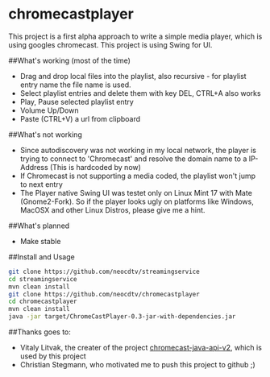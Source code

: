 # chromecastplayer
This project is a first alpha approach to write a simple media player, which is using googles chromecast. This project is using Swing for UI.

##What's working (most of the time)
- Drag and drop local files into the playlist, also recursive - for playlist entry name the file name is used.
- Select playlist entries and delete them with key DEL, CTRL+A also works
- Play, Pause selected playlist entry
- Volume Up/Down
- Paste (CTRL+V) a url from clipboard

##What's not working
- Since autodiscovery was not working in my local network, the player is trying to connect to 'Chromecast' and resolve the domain name to a IP-Address (This is hardcoded by now)
- If Chromecast is not supporting a media coded, the playlist won't jump to next entry
- The Player native Swing UI was testet only on Linux Mint 17 with Mate (Gnome2-Fork). So if the player looks ugly on platforms like Windows, MacOSX and other Linux Distros, please give me a hint.

##What's planned
- Make stable

##Install and Usage
```bash
git clone https://github.com/neocdtv/streamingservice
cd streamingservice
mvn clean install
git clone https://github.com/neocdtv/chromecastplayer
cd chromecastplayer
mvn clean install
java -jar target/ChromeCastPlayer-0.3-jar-with-dependencies.jar
```

##Thanks goes to:
- Vitaly Litvak, the creater of the project [chromecast-java-api-v2](https://github.com/vitalidze/chromecast-java-api-v2), which is used by this project 
- Christian Stegmann, who motivated me to push this project to github ;)


